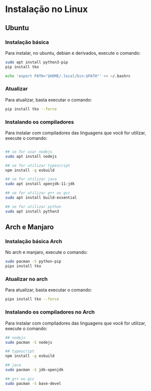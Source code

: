 # Instalação no Linux

## Ubuntu

### Instalação básica

Para instalar, no ubuntu, debian e derivados, execute o comando:

```bash
sudo apt install python3-pip
pip install tko

echo 'export PATH="$HOME/.local/bin:$PATH"' >> ~/.bashrc
```

### Atualizar

Para atualizar, basta executar o comando:

```bash
pip install tko --force
```

### Instalando os compiladores

Para instalar com compiladores das linguagens que você for utilizar, execute o comando:

```bash

## se for usar nodejs
sudo apt install nodejs

## se for utilizar typescript
npm install -g esbuild

## se for utilizar java
sudo apt install openjdk-11-jdk

## se for utilizar g++ ou gcc
sudo apt install build-essential

## se for utilizar python
sudo apt install python3
```

## Arch e Manjaro

### Instalação básica Arch

No arch e manjaro, execute o comando:

```bash
sudo pacman -S python-pip
pipx install tko
```

### Atualizar no arch

Para atualizar, basta executar o comando:

```bash
pipx install tko --force
```

### Instalando os compiladores no Arch

Para instalar com compiladores das linguagens que você for utilizar, execute o comando:

```bash
## nodejs
sudo pacman -S nodejs

## typescript
npm install -g esbuild

## java
sudo pacman -S jdk-openjdk

## g++ ou gcc
sudo pacman -S base-devel

```
